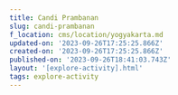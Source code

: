 ```yaml
---
title: Candi Prambanan
slug: candi-prambanan
f_location: cms/location/yogyakarta.md
updated-on: '2023-09-26T17:25:25.866Z'
created-on: '2023-09-26T17:25:25.866Z'
published-on: '2023-09-26T18:41:03.743Z'
layout: '[explore-activity].html'
tags: explore-activity
---
```



